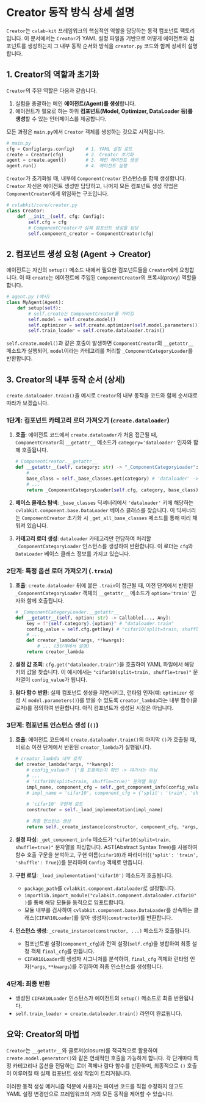 # Creator 동작 방식 상세 설명

`Creator`는 `cvlab-kit` 프레임워크의 핵심적인 역할을 담당하는 동적 컴포넌트 팩토리입니다. 이 문서에서는 `Creator`가 YAML 설정 파일을 기반으로 어떻게 에이전트와 컴포넌트를 생성하는지 그 내부 동작 순서와 방식을 `creator.py` 코드와 함께 상세히 설명합니다.

## **1. Creator의 역할과 초기화**

`Creator`의 주된 역할은 다음과 같습니다.

1.  실험을 총괄하는 메인 **에이전트(Agent)를 생성**합니다.
2.  에이전트가 필요로 하는 하위 **컴포넌트(Model, Optimizer, DataLoader 등)를 생성**할 수 있는 인터페이스를 제공합니다.

모든 과정은 `main.py`에서 `Creator` 객체를 생성하는 것으로 시작됩니다.

```python
# main.py
cfg = Config(args.config)    # 1. YAML 설정 로드
create = Creator(cfg)        # 2. Creator 초기화
agent = create.agent()       # 3. 메인 에이전트 생성
agent.run()                  # 4. 에이전트 실행
```

`Creator`가 초기화될 때, 내부에 `ComponentCreator` 인스턴스를 함께 생성합니다. `Creator` 자신은 에이전트 생성만 담당하고, 나머지 모든 컴포넌트 생성 작업은 `ComponentCreator`에게 위임하는 구조입니다.

```python
# cvlabkit/core/creator.py
class Creator:
    def __init__(self, cfg: Config):
        self.cfg = cfg
        # ComponentCreator가 실제 컴포넌트 생성을 담당
        self.component_creator = ComponentCreator(cfg)
```

## **2. 컴포넌트 생성 요청 (Agent -> Creator)**

에이전트는 자신의 `setup()` 메소드 내에서 필요한 컴포넌트들을 `Creator`에게 요청합니다. 이 때 `create`는 에이전트에 주입된 `ComponentCreator`의 프록시(proxy) 역할을 합니다.

```python
# agent.py (예시)
class MyAgent(Agent):
    def setup(self):
        # self.create는 ComponentCreator를 가리킴
        self.model = self.create.model() 
        self.optimizer = self.create.optimizer(self.model.parameters())
        self.train_loader = self.create.dataloader.train()
```

`self.create.model()`과 같은 호출이 발생하면 `ComponentCreator`의 `__getattr__` 메소드가 실행되어, `model`이라는 카테고리를 처리할 `_ComponentCategoryLoader`를 반환합니다.

## **3. Creator의 내부 동작 순서 (상세)**

`create.dataloader.train()`을 예시로 `Creator`의 내부 동작을 코드와 함께 순서대로 따라가 보겠습니다.

### **1단계: 컴포넌트 카테고리 로더 가져오기 (`create.dataloader`)**

1.  **호출**: 에이전트 코드에서 `create.dataloader`가 처음 접근될 때, `ComponentCreator`의 `__getattr__` 메소드가 `category='dataloader'` 인자와 함께 호출됩니다.

    ```python
    # ComponentCreator.__getattr__
    def __getattr__(self, category: str) -> "_ComponentCategoryLoader":
        # ...
        base_class = self._base_classes.get(category) # 'dataloader' -> DataLoader 베이스 클래스
        # ...
        return _ComponentCategoryLoader(self.cfg, category, base_class)
    ```

2.  **베이스 클래스 탐색**: `_base_classes` 딕셔너리에서 `'dataloader'` 키에 해당하는 `cvlabkit.component.base.DataLoader` 베이스 클래스를 찾습니다. 이 딕셔너리는 `ComponentCreator` 초기화 시 `_get_all_base_classes` 메소드를 통해 미리 채워져 있습니다.

3.  **카테고리 로더 생성**: `dataloader` 카테고리만 전담하여 처리할 `_ComponentCategoryLoader` 인스턴스를 생성하여 반환합니다. 이 로더는 `cfg`와 `DataLoader` 베이스 클래스 정보를 가지고 있습니다.

### **2단계: 특정 옵션 로더 가져오기 (`.train`)**

1.  **호출**: `create.dataloader` 뒤에 붙은 `.train`이 접근될 때, 이전 단계에서 반환된 `_ComponentCategoryLoader` 객체의 `__getattr__` 메소드가 `option='train'` 인자와 함께 호출됩니다.

    ```python
    # _ComponentCategoryLoader.__getattr__
    def __getattr__(self, option: str) -> Callable[..., Any]:
        key = f"{self.category}.{option}" # "dataloader.train"
        config_value = self.cfg.get(key) # "cifar10(split=train, shuffle=true)"
        # ...
        def creator_lambda(*args, **kwargs):
            # ... (3단계에서 설명)
        return creator_lambda
    ```

2.  **설정 값 조회**: `cfg.get("dataloader.train")`을 호출하여 YAML 파일에서 해당 키의 값을 찾습니다. 이 예시에서는 `"cifar10(split=train, shuffle=true)"` 문자열이 `config_value`가 됩니다.

3.  **람다 함수 반환**: 실제 컴포넌트 생성을 지연시키고, 런타임 인자(예: `optimizer` 생성 시 `model.parameters()`)를 받을 수 있도록 `creator_lambda`라는 내부 함수(클로저)를 정의하여 반환합니다. 아직 컴포넌트가 생성된 시점은 아닙니다.

### **3단계: 컴포넌트 인스턴스 생성 (`()`)**

1.  **호출**: 에이전트 코드에서 `create.dataloader.train()`의 마지막 `()`가 호출될 때, 비로소 이전 단계에서 반환된 `creator_lambda`가 실행됩니다.

    ```python
    # creator_lambda 내부 로직
    def creator_lambda(*args, **kwargs):
        # config_value가 '|'를 포함하는지 확인 -> 여기서는 아님
        # ...
        # 'cifar10(split=train, shuffle=true)' 문자열 파싱
        impl_name, component_cfg = self._get_component_info(config_value)
        # impl_name = 'cifar10', component_cfg = {'split': 'train', 'shuffle': True}
        
        # 'cifar10' 구현체 로드
        constructor = self._load_implementation(impl_name)
        
        # 최종 인스턴스 생성
        return self._create_instance(constructor, component_cfg, *args, **kwargs)
    ```

2.  **설정 파싱**: `_get_component_info` 메소드가 `"cifar10(split=train, shuffle=true)"` 문자열을 파싱합니다. AST(Abstract Syntax Tree)를 사용하여 함수 호출 구문을 분석하고, 구현 이름(`cifar10`)과 파라미터(`{'split': 'train', 'shuffle': True}`)를 분리하여 `Config` 객체로 만듭니다.

3.  **구현 로딩**: `_load_implementation('cifar10')` 메소드가 호출됩니다.
    -   `package_path`를 `cvlabkit.component.dataloader`로 설정합니다.
    -   `importlib.import_module("cvlabkit.component.dataloader.cifar10")`를 통해 해당 모듈을 동적으로 임포트합니다.
    -   모듈 내부를 검사하여 `cvlabkit.component.base.DataLoader`를 상속하는 클래스(`CIFAR10Loader`)를 찾아 생성자(`constructor`)를 반환합니다.

4.  **인스턴스 생성**: `_create_instance(constructor, ...)` 메소드가 호출됩니다.
    -   컴포넌트별 설정(`component_cfg`)과 전역 설정(`self.cfg`)을 병합하여 최종 설정 객체 `final_cfg`를 만듭니다.
    -   `CIFAR10Loader`의 생성자 시그니처를 분석하여, `final_cfg` 객체와 런타임 인자(`*args`, `**kwargs`)를 주입하여 최종 인스턴스를 생성합니다.

### **4단계: 최종 반환**

-   생성된 `CIFAR10Loader` 인스턴스가 에이전트의 `setup()` 메소드로 최종 반환됩니다.
-   `self.train_loader = create.dataloader.train()` 라인이 완료됩니다.

## **요약: Creator의 마법**

`Creator`는 `__getattr__`와 클로저(closure)를 적극적으로 활용하여 `create.model.generator()`와 같은 연쇄적인 호출을 가능하게 합니다. 각 단계마다 특정 카테고리나 옵션을 전담하는 로더 객체나 람다 함수를 반환하며, 최종적으로 `()` 호출이 이루어질 때 실제 컴포넌트 생성 작업이 트리거됩니다.

이러한 동적 생성 메커니즘 덕분에 사용자는 파이썬 코드를 직접 수정하지 않고도 YAML 설정 변경만으로 프레임워크의 거의 모든 동작을 제어할 수 있습니다.
